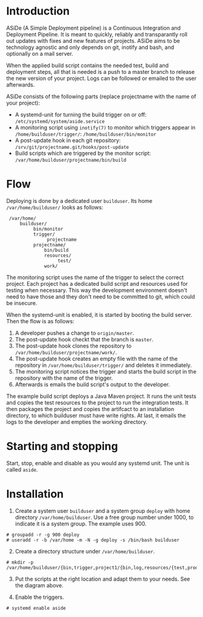 # Introduction

ASiDe (A Simple Deployment pipeline) is a Continuous Integration and Deployment Pipeline. It is meant to quickly, reliably and transparantly roll out updates with fixes and new features of projects. ASiDe aims to be technology agnostic and only depends on git, inotify and bash, and optionally on a mail server.

When the applied build script contains the needed test, build and deployment steps, all that is needed is a push to a master branch to release the new version of your project. Logs can be followed or emailed to the user afterwards.

ASiDe consists of the following parts (replace projectname with the name of your project):

* A systemd-unit for turning the build trigger on or off: `/etc/systemd/system/aside.service`
* A monitoring script using `inotify(7)` to monitor which triggers appear in `/home/builduser/trigger/`: `/home/builduser/bin/monitor`
* A post-update hook in each git repository: `/srv/git/projectname.git/hooks/post-update`
* Build scripts which are triggered by the monitor script: `/var/home/builduser/projectname/bin/build`

# Flow

Deploying is done by a dedicated user `builduser`. Its home `/var/home/builduser/` looks as follows:

```
 /var/home/
 	 builduser/
 		  bin/monitor
 		  trigger/
 			   projectname
 		  projectname/
 	 		  bin/build
 	 		  resources/
 		 		   test/
 		 	  work/
```

The monitoring script uses the name of the trigger to select the correct project. Each project has a dedicated build script and resources used for testing when necessary. This way the development environment doesn't need to have those and they don't need to be committed to git, which could be insecure.

When the systemd-unit is enabled, it is started by booting the build server. Then the flow is as follows:

1. A developer pushes a change to `origin/master`.
2. The post-update hook checkt that the branch is `master`.
3. The post-update hook clones the repository to `/var/home/builduser/projectname/work/`.
4. The post-update hook creates an empty file with the name of the repository in `/var/home/builduser/trigger/` and deletes it immediately.
5. The monitoring script notices the trigger and starts the build script in the repository with the name of the trigger.
6. Afterwards is emails the build script's output to the developer.

The example build script deploys a Java Maven project. It runs the unit tests and copies the test resources to the project to run the integration tests. It then packages the project and copies the artifcact to an installation directory, to which builduser must have write rights. At last, it emails the logs to the developer and empties the working directory.

# Starting and stopping

Start, stop, enable and disable as you would any systemd unit. The unit is called `aside`.

# Installation

1. Create a system user `builduser` and a system group `deploy` with home directory `/var/home/builduser`. Use a free group number under 1000, to indicate it is a system group. The example uses 900.

```
# groupadd -r -g 900 deploy
# useradd -r -b /var/home -m -N -g deploy -s /bin/bash builduser
```

2. Create a directory structure under `/var/home/builduser`.

```
# mkdir -p /var/home/builduser/{bin,trigger,project1/{bin,log,resources/{test,prod},work}}
```

3. Put the scripts at the right location and adapt them to your needs. See the diagram above.

4. Enable the triggers.

```
# systemd enable aside
```
